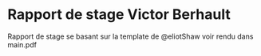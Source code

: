 # Rapport de stage Victor Berhault
Rapport de stage se basant sur la template de @eliotShaw
voir rendu dans main.pdf